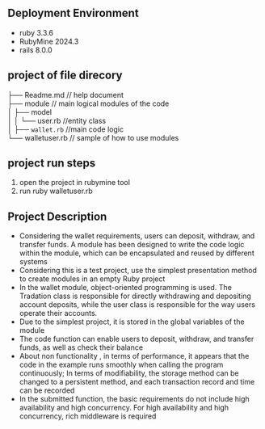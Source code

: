 ## Deployment Environment
* ruby 3.3.6
* RubyMine 2024.3
* rails 8.0.0

## project of file direcory
├── Readme.md                   // help document  
├── module                      // main logical modules of the code  
│     ├── model  
│     │     └── user.rb             //entity class  
│     ├── `wallet.rb`               //main code logic  
└── walletuser.rb               // sample of how to use modules

## project run steps
1. open the project in rubymine tool
2. run ruby walletuser.rb

## Project Description
* Considering the wallet requirements, users can deposit, withdraw, and transfer funds. A module has been designed to write the code logic within the module, which can be encapsulated and reused by different systems
* Considering this is a test project, use the simplest presentation method to create modules in an empty Ruby project
* In the wallet module, object-oriented programming is used. The Tradation class is responsible for directly withdrawing and depositing account deposits, while the user class is responsible for the way users operate their accounts.
* Due to the simplest project, it is stored in the global variables of the module
* The code function can enable users to deposit, withdraw, and transfer funds, as well as check their balance
* About non functionality , in terms of performance, it appears that the code in the example runs smoothly when calling the program continuously; In terms of modifiability, the storage method can be changed to a persistent method, and each transaction record and time can be recorded
* In the submitted function, the basic requirements do not include high availability and high concurrency. For high availability and high concurrency, rich middleware is required


